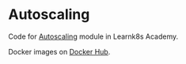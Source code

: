 # Autoscaling

Code for [Autoscaling](https://academy.learnk8s.io/autoscaling/intro) module in Learnk8s Academy.

Docker images on [Docker Hub](https://hub.docker.com/r/learnk8s/autoscaling).
